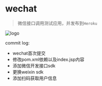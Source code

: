 # wechat
>微信接口调用测试应用，并发布到`Heroku`

![logo](http://strongimg.qiniudn.com/logo_blue_logo.png)

commit log:
* wechat首次提交
* 修改pom.xml依赖以及index.jsp内容
* 添加微信开发接口sdk
* 更换weixin sdk
* 添加扫码获取用户信息
